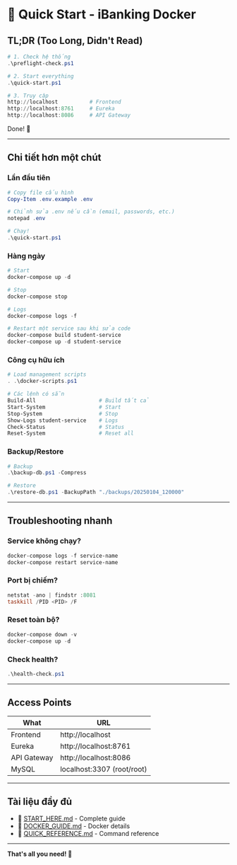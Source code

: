 # 🚀 Quick Start - iBanking Docker

## TL;DR (Too Long, Didn't Read)

```powershell
# 1. Check hệ thống
.\preflight-check.ps1

# 2. Start everything
.\quick-start.ps1

# 3. Truy cập
http://localhost          # Frontend
http://localhost:8761     # Eureka
http://localhost:8086     # API Gateway
```

Done! 🎉

---

## Chi tiết hơn một chút

### Lần đầu tiên
```powershell
# Copy file cấu hình
Copy-Item .env.example .env

# Chỉnh sửa .env nếu cần (email, passwords, etc.)
notepad .env

# Chạy!
.\quick-start.ps1
```

### Hàng ngày
```powershell
# Start
docker-compose up -d

# Stop
docker-compose stop

# Logs
docker-compose logs -f

# Restart một service sau khi sửa code
docker-compose build student-service
docker-compose up -d student-service
```

### Công cụ hữu ích
```powershell
# Load management scripts
. .\docker-scripts.ps1

# Các lệnh có sẵn
Build-All                    # Build tất cả
Start-System                 # Start
Stop-System                  # Stop
Show-Logs student-service    # Logs
Check-Status                 # Status
Reset-System                 # Reset all
```

### Backup/Restore
```powershell
# Backup
.\backup-db.ps1 -Compress

# Restore
.\restore-db.ps1 -BackupPath "./backups/20250104_120000"
```

---

## Troubleshooting nhanh

### Service không chạy?
```powershell
docker-compose logs -f service-name
docker-compose restart service-name
```

### Port bị chiếm?
```powershell
netstat -ano | findstr :8081
taskkill /PID <PID> /F
```

### Reset toàn bộ?
```powershell
docker-compose down -v
docker-compose up -d
```

### Check health?
```powershell
.\health-check.ps1
```

---

## Access Points

| What | URL |
|------|-----|
| Frontend | http://localhost |
| Eureka | http://localhost:8761 |
| API Gateway | http://localhost:8086 |
| MySQL | localhost:3307 (root/root) |

---

## Tài liệu đầy đủ

- 📖 [START_HERE.md](./START_HERE.md) - Complete guide
- 📖 [DOCKER_GUIDE.md](./DOCKER_GUIDE.md) - Docker details
- 📖 [QUICK_REFERENCE.md](./QUICK_REFERENCE.md) - Command reference

---

**That's all you need! 🎊**
